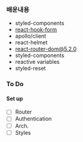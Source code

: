### 배운내용

- styled-components
- [react-hook-form]()
- apollo/client
- react-helmet
- react-router-dom@5.2.0
- styled-components
- reactive variables
- styled-reset

### To Do

#### Set up

- [ ] Router
- [ ] Authentication
- [ ] Arch.
- [ ] Styles
